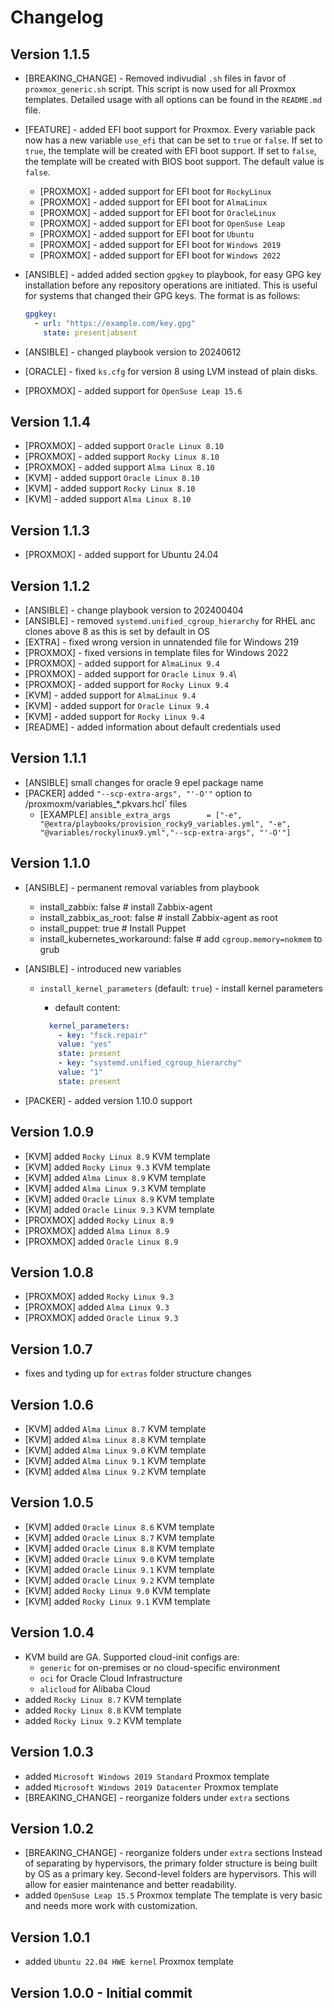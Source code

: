 # Changelog

## Version 1.1.5

* [BREAKING_CHANGE] - Removed indivudial `.sh` files in favor of `proxmox_generic.sh` script. This script is now used for all Proxmox templates. Detailed usage with all options can be found in the `README.md` file.
* [FEATURE] - added EFI boot support for Proxmox. Every variable pack now has a new variable `use_efi` that can be set to `true` or `false`. If set to `true`, the template will be created with EFI boot support. If set to `false`, the template will be created with BIOS boot support. The default value is `false`.
  * [PROXMOX] - added support for EFI boot for `RockyLinux`
  * [PROXMOX] - added support for EFI boot for `AlmaLinux`
  * [PROXMOX] - added support for EFI boot for `OracleLinux`
  * [PROXMOX] - added support for EFI boot for `OpenSuse Leap`
  * [PROXMOX] - added support for EFI boot for `Ubuntu`
  * [PROXMOX] - added support for EFI boot for `Windows 2019`
  * [PROXMOX] - added support for EFI boot for `Windows 2022`
* [ANSIBLE] - added added section `gpgkey` to playbook, for easy GPG key installation before any repository operations are initiated. This is useful for systems that changed their GPG keys. The format is as follows:

  ```yaml
  gpgkey:
    - url: "https://example.com/key.gpg"
      state: present|absent
  ```

* [ANSIBLE] - changed playbook version to 20240612
* [ORACLE] - fixed `ks.cfg` for version 8 using LVM instead of plain disks.
* [PROXMOX] - added support for `OpenSuse Leap 15.6`

## Version 1.1.4

* [PROXMOX] - added support `Oracle Linux 8.10`
* [PROXMOX] - added support `Rocky Linux 8.10`
* [PROXMOX] - added support `Alma Linux 8.10`
* [KVM]     - added support `Oracle Linux 8.10`
* [KVM]     - added support `Rocky Linux 8.10`
* [KVM]     - added support `Alma Linux 8.10`

## Version 1.1.3

* [PROXMOX] - added support for Ubuntu 24.04

## Version 1.1.2

* [ANSIBLE] - change playbook version to 202400404
* [ANSIBLE] - removed `systemd.unified_cgroup_hierarchy` for RHEL anc clones above 8 as this is set by default in OS
* [EXTRA]   - fixed wrong version in unnatended file for Windows 219
* [PROXMOX] - fixed versions in template files for Windows 2022
* [PROXMOX] - added support for `AlmaLinux 9.4`
* [PROXMOX] - added support for `Oracle Linux 9.4`\
* [PROXMOX] - added support for `Rocky Linux 9.4`
* [KVM]     - added support for `AlmaLinux 9.4`
* [KVM]     - added support for `Oracle Linux 9.4`
* [KVM]     - added support for `Rocky Linux 9.4`
* [README]  - added information about default credentials used

## Version 1.1.1

* [ANSIBLE] small changes for oracle 9 epel package name
* [PACKER] added `"--scp-extra-args", "'-O'"` option to /proxmoxm/variables_*.pkvars.hcl` files
  * [EXAMPLE] `ansible_extra_args        = ["-e", "@extra/playbooks/provision_rocky9_variables.yml", "-e", "@variables/rockylinux9.yml","--scp-extra-args", "'-O'"]`

## Version 1.1.0

* [ANSIBLE] - permanent removal variables from playbook
  * install_zabbix:                false # install Zabbix-agent
  * install_zabbix_as_root:        false # install Zabbix-agent as root
  * install_puppet:                true  # Install Puppet
  * install_kubernetes_workaround: false # add `cgroup.memory=nokmem` to grub

* [ANSIBLE] - introduced new variables
  * `install_kernel_parameters` (default: `true`) - install kernel parameters
    * default content:

    ```yaml
      kernel_parameters:
        - key: "fsck.repair"
        value: "yes"
        state: present
        - key: "systemd.unified_cgroup_hierarchy"
        value: "1"
        state: present
    ```

* [PACKER] - added version 1.10.0 support

## Version 1.0.9

* [KVM] added `Rocky Linux 8.9` KVM template
* [KVM] added `Rocky Linux 9.3` KVM template
* [KVM] added `Alma Linux 8.9` KVM template
* [KVM] added `Alma Linux 9.3` KVM template
* [KVM] added `Oracle Linux 8.9` KVM template
* [KVM] added `Oracle Linux 9.3` KVM template
* [PROXMOX] added `Rocky Linux 8.9`
* [PROXMOX] added `Alma Linux 8.9`
* [PROXMOX] added `Oracle Linux 8.9`

## Version 1.0.8

* [PROXMOX] added `Rocky Linux 9.3`
* [PROXMOX] added `Alma Linux 9.3`
* [PROXMOX] added `Oracle Linux 9.3`

## Version 1.0.7

* fixes and tyding up for `extras` folder structure changes

## Version 1.0.6

* [KVM] added `Alma Linux 8.7` KVM template
* [KVM] added `Alma Linux 8.8` KVM template
* [KVM] added `Alma Linux 9.0` KVM template
* [KVM] added `Alma Linux 9.1` KVM template
* [KVM] added `Alma Linux 9.2` KVM template

## Version 1.0.5

* [KVM] added `Oracle Linux 8.6` KVM template
* [KVM] added `Oracle Linux 8.7` KVM template
* [KVM] added `Oracle Linux 8.8` KVM template
* [KVM] added `Oracle Linux 9.0` KVM template
* [KVM] added `Oracle Linux 9.1` KVM template
* [KVM] added `Oracle Linux 9.2` KVM template
* [KVM] added `Rocky Linux 9.0` KVM template
* [KVM] added `Rocky Linux 9.1` KVM template

## Version 1.0.4

* KVM build are GA. Supported cloud-init configs are:
  * `generic` for on-premises or no cloud-specific environment
  * `oci` for Oracle Cloud Infrastructure
  * `alicloud` for Alibaba Cloud
* added `Rocky Linux 8.7` KVM template
* added `Rocky Linux 8.8` KVM template
* added `Rocky Linux 9.2` KVM template

## Version 1.0.3

* added `Microsoft Windows 2019 Standard` Proxmox template
* added `Microsoft Windows 2019 Datacenter` Proxmox template
* [BREAKING_CHANGE] - reorganize folders under `extra` sections

## Version 1.0.2

* [BREAKING_CHANGE] - reorganize folders under `extra` sections
  Instead of separating by hypervisors, the primary folder structure is being built by OS as a primary key. Second-level folders are hypervisors. This will allow for easier maintenance and better readability.
* added `OpenSuse Leap 15.5` Proxmox template
  The template is very basic and needs more work with customization.

## Version  1.0.1

* added `Ubuntu 22.04 HWE kernel` Proxmox template

## Version 1.0.0 - Initial commit
